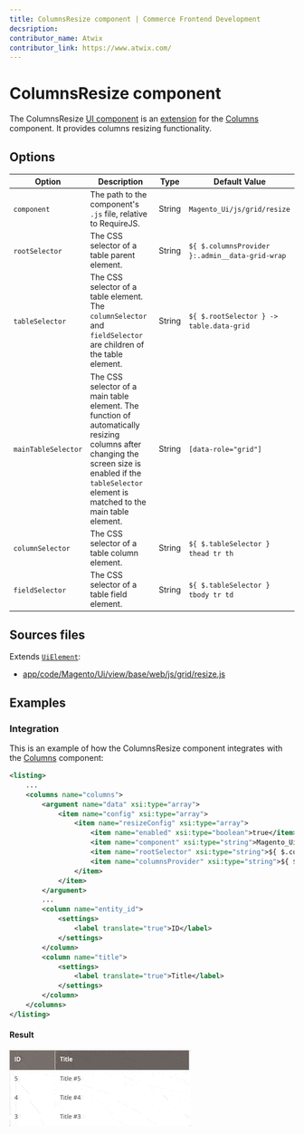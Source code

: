 ```yaml
---
title: ColumnsResize component | Commerce Frontend Development
decsription:
contributor_name: Atwix
contributor_link: https://www.atwix.com/
---
```


# ColumnsResize component

The ColumnsResize [UI component](https://glossary.magento.com/ui-component) is an [extension](https://glossary.magento.com/extension) for the [Columns](columns.md) component. It provides columns resizing functionality.

## Options

| Option | Description | Type | Default Value |
| --- | --- | --- | --- |
| `component` | The path to the component's `.js` file, relative to RequireJS. | String | `Magento_Ui/js/grid/resize` |
| `rootSelector` | The CSS selector of a table parent element. | String | `${ $.columnsProvider }:.admin__data-grid-wrap` |
| `tableSelector` | The CSS selector of a table element. The `columnSelector` and `fieldSelector` are children of the table element. | String | `${ $.rootSelector } -> table.data-grid` |
| `mainTableSelector` | The CSS selector of a main table element. The function of automatically resizing columns after changing the screen size is enabled if the `tableSelector` element is matched to the main table element. | String | `[data-role="grid"]` |
| `columnSelector` | The CSS selector of a table column element. | String | `${ $.tableSelector } thead tr th` |
| `fieldSelector` | The CSS selector of a table field element. | String | `${ $.tableSelector } tbody tr td` |

## Sources files

Extends [`UiElement`](concepts/element.md):

-  [app/code/Magento/Ui/view/base/web/js/grid/resize.js](https://github.com/magento/magento2/blob/2.4/app/code/Magento/Ui/view/base/web/js/grid/resize.js)

## Examples

### Integration

This is an example of how the ColumnsResize component integrates with the [Columns](columns.md) component:

```xml
<listing>
    ...
    <columns name="columns">
        <argument name="data" xsi:type="array">
            <item name="config" xsi:type="array">
                <item name="resizeConfig" xsi:type="array">
                    <item name="enabled" xsi:type="boolean">true</item>
                    <item name="component" xsi:type="string">Magento_Ui/js/grid/resize</item>
                    <item name="rootSelector" xsi:type="string">${ $.columnsProvider }:.admin__data-grid-wrap</item>
                    <item name="columnsProvider" xsi:type="string">${ $.name }</item>
                </item>
            </item>
        </argument>
        ...
        <column name="entity_id">
            <settings>
                <label translate="true">ID</label>
            </settings>
        </column>
        <column name="title">
            <settings>
                <label translate="true">Title</label>
            </settings>
        </column>
    </columns>
</listing>
```

#### Result

![ColumnsResize Component example](../_images/ui-components/ui-columns-resize-result.gif)
